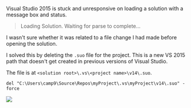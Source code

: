 <!--{Title:"Visual Studio 2015 Unresponsive With 'Waiting For Parse To Complete'",Tags:["visual-studio"],Intro:"Solved by deleting the hidden .suo file.",PublishedOn:"26-Jun-2015" }-->

Visual Studio 2015 is stuck and unresponsive on loading a solution with a message box and status.

> Loading Solution. Waiting for parse to complete... 

I wasn't sure whether it was related to a file change I had made before opening the solution. 

I solved this by deleting the `.suo` file for the project. This is a new VS 2015 path that doesn't get created in previous versions of Visual Studio.

The file is at `<solution root>\.vs\<project name>\v14\.suo`. 

    del "C:\Users\camp9\Source\Repos\myProject\.vs\myProject\v14\.suo" -force
    
![](http://i.imgur.com/aS4iN9p.png)    
